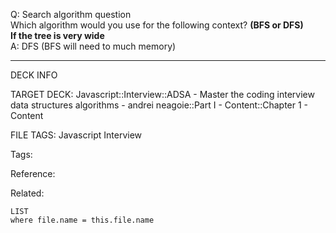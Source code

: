 Q: Search algorithm question  
Which algorithm would you use for the following context? **(BFS or DFS)**  
**If the tree is very wide**  
A: DFS (BFS will need to much memory)


---

DECK INFO

TARGET DECK: Javascript::Interview::ADSA - Master the coding interview data structures algorithms - andrei neagoie::Part I - Content::Chapter 1 - Content

FILE TAGS: Javascript Interview

Tags:

Reference:

Related:

```dataview
LIST
where file.name = this.file.name
```
